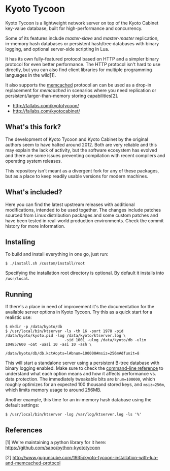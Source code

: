 Kyoto Tycoon
============

Kyoto Tycoon is a lightweight network server on top of the Kyoto Cabinet key-value database, built for high-performance and concurrency.

Some of its features include _master-slave_ and _master-master_ replication, in-memory hash databases or persistent hash/tree databases with binary logging, and optional server-side scripting in Lua.

It has its own fully-featured protocol based on HTTP and a simpler binary protocol for even better performance. The HTTP protocol isn't hard to use directly, but you can also find client libraries for multiple programming languages in the wild[1].

It also supports the [memcached](http://www.memcached.org/) protocol an can be used as a drop-in replacement for _memcached_ in scenarios where you need replication or persistent/larger-than-memory storing capabilities[2].

  * http://fallabs.com/kyototycoon/
  * http://fallabs.com/kyotocabinet/

What's this fork?
-----------------

The development of Kyoto Tycoon and Kyoto Cabinet by the original authors seem to have halted around 2012. Both are very reliable and this may explain the lack of activity, but the software ecosystem has evolved and there are some issues preventing compilation with recent compilers and operating system releases.

This repository isn't meant as a divergent fork for any of these packages, but as a place to keep readily usable versions for modern machines.

What's included?
----------------

Here you can find the latest upstream releases with additional modifications, intended to be used together. The changes include patches sourced from Linux distribution packages and some custom patches and have been tested in real-world production environments. Check the commit history for more information.

Installing
----------

To build and install everything in one go, just run:

    $ ./install.sh /custom/install/root
    
Specifying the installation root directory is optional. By default it installs into `/usr/local`.

Running
-------

If there's a place in need of improvement it's the documentation for the available server options in Kyoto Tycoon. Try this as a quick start for a realistic use:

    $ mkdir -p /data/kyoto/db
    $ /usr/local/bin/ktserver -ls -th 16 -port 1978 -pid /data/kyoto/kyoto.pid -log /data/kyoto/ktserver.log \
                              -sid 1001 -ulog /data/kyoto/db -ulim 104857600 -oat -uasi 10 -asi 10 -ash \
                              /data/kyoto/db/db.kct#opts=l#bnum=100000#msiz=256m#dfunit=8

This will start a standalone server using a persistent B-tree database with binary logging enabled. Make sure to check the [command-line reference](http://fallabs.com/kyototycoon/command.html#ktserver) to understand what each option means and how it affects performance vs. data protection. The immediately tweakable bits are `bnum=100000`, which roughly optimizes for an expected 100 thousand stored keys, and `msiz=256m`, which limits memory usage to around 256MB.

Another example, this time for an in-memory hash database using the default settings:

    $ /usr/local/bin/ktserver -log /var/log/ktserver.log -ls '%'

References
----------

[1] We're maintaining a python library for it here: https://github.com/sapo/python-kyototycoon

[2] http://www.guguncube.com/1935/kyoto-tycoon-installation-with-lua-and-memcached-protocol
